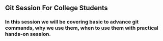 ## Git Session For College Students

### In this session we will be covering basic to advance git commands, why we use them, when to use them with practical hands-on session.